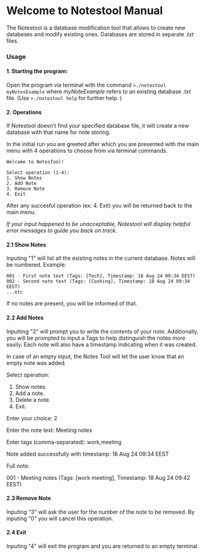 <h1>Welcome to Notestool Manual</h1>

The Notestool is a database modification tool that allows to create new databeses and modify existing ones.
Databases are stored in separate <i>.txt</i> files.

### Usage

#### 1. Starting the program:
Open the program via terminal with the command <code>>./notestool myNotesExample</code> where <i>myNoteExample</i> refers to an existing database <i>.txt</i> file.
(Use <code>>./notestool help</code> for further help. )

#### 2. Operations
If Notestool doesn't find your specified database file, it will create a new database with that name for note storing.

In the initial run you are greeted after which you are presented with the main menu with 4 operations to choose from via terminal commands.


    Welcome to NotesTool!

    Select operation (1-4):
    1. Show Notes
    2. Add Note
    3. Remove Note
    4. Exit



After any succesful operation (ex: 4. Exit) you will be returned back to the main menu.

*If your input happened to be unacceptable, Notestool will display helpful error messages to guide you back on track.*

#### 2.1 Show Notes
Inputing "1" will list all the existing notes in the current database. Notes will be numbered. 
Example:

    001 - First note text (Tags: [Tech], Timestamp: 18 Aug 24 09:34 EEST)
    002 - Second note text (Tags: [Cooking], Timestamp: 18 Aug 24 09:34 EEST)
    ...etc

If no notes are present, you will be informed of that.

#### 2.2 Add Notes
Inputting "2" will prompt you to write the contents of your note. Additionally, you will be prompted to input a Tags to help distinguish the notes more easily. Each note will also have a timestamp indicating when it was created.

In case of an empty input, the Notes Tool will let the user know that an empty note was added.

Select operation:
1. Show notes.
2. Add a note.
3. Delete a note.
4. Exit.

Enter your choice: 2

Enter the note text:
Meeting notes

Enter tags (comma-separated):
work,meeting

Note added successfully with timestamp: 18 Aug 24 09:34 EEST

Full note:

001 - Meeting notes (Tags: [work meeting], Timestamp: 18 Aug 24 09:42 EEST)


#### 2.3 Remove Note
Inputing "3" will ask the user for the number of the note to be removed.
By inputing "0" you will cancel this operation.

#### 2.4 Exit

Inputing "4" will exit the program and you are returned to an empty terminal.
